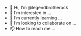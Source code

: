 - 👋 Hi, I’m @legendbrotherock
- 👀 I’m interested in ...
- 🌱 I’m currently learning ...
- 💞️ I’m looking to collaborate on ...
- 📫 How to reach me ...

<!---
legendbrotherock/legendbrotherock is a ✨ special ✨ repository because its `README.md` (this file) appears on your GitHub profile.
You can click the Preview link to take a look at your changes.
--->
